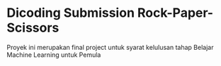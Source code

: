 # Dicoding Submission Rock-Paper-Scissors

Proyek ini merupakan final project untuk syarat kelulusan tahap Belajar Machine Learning untuk Pemula